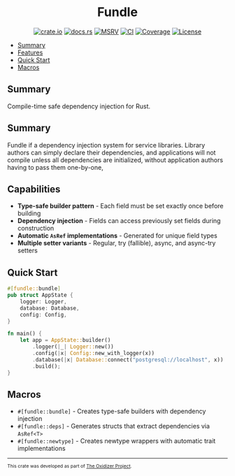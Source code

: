 <div align="center">

[//]: # ( <img src="./logo.png" alt="Fundle Logo" width="128">)

# Fundle

[![crate.io](https://img.shields.io/crates/v/fundle.svg)](https://crates.io/crates/fundle)
[![docs.rs](https://docs.rs/fundle/badge.svg)](https://docs.rs/fundle)
[![MSRV](https://img.shields.io/crates/msrv/fundle)](https://crates.io/crates/fundle)
[![CI](https://github.com/microsoft/oxidizer/workflows/main/badge.svg)](https://github.com/microsoft/oxidizer/actions)
[![Coverage](https://codecov.io/gh/microsoft/oxidizer/graph/badge.svg?token=FCUG0EL5TI)](https://codecov.io/gh/microsoft/oxidizer)
[![License](https://img.shields.io/badge/license-MIT-blue.svg)](../LICENSE)

</div>

- [Summary](#summary)
- [Features](#features)
- [Quick Start](#quick-start)
- [Macros](#macros)

## Summary

<!-- cargo-rdme start -->

Compile-time safe dependency injection for Rust.

## Summary

Fundle if a dependency injection system for service libraries. Library authors
can simply declare their dependencies, and applications will not compile unless all dependencies
are initialized, without application authors having to pass them one-by-one,

## Capabilities

- **Type-safe builder pattern** - Each field must be set exactly once before building
- **Dependency injection** - Fields can access previously set fields during construction
- **Automatic `AsRef` implementations** - Generated for unique field types
- **Multiple setter variants** - Regular, try (fallible), async, and async-try setters

## Quick Start

```rust
#[fundle::bundle]
pub struct AppState {
    logger: Logger,
    database: Database,
    config: Config,
}

fn main() {
    let app = AppState::builder()
        .logger(|_| Logger::new())
        .config(|x| Config::new_with_logger(x))
        .database(|x| Database::connect("postgresql://localhost", x))
        .build();
}
```

## Macros

- `#[fundle::bundle]` - Creates type-safe builders with dependency injection
- `#[fundle::deps]` - Generates structs that extract dependencies via `AsRef<T>`
- `#[fundle::newtype]` - Creates newtype wrappers with automatic trait implementations

<!-- cargo-rdme end -->

<div style="font-size: 75%" ><hr/>

This crate was developed as part of [The Oxidizer Project](https://github.com/microsoft/oxidizer).

</div>
